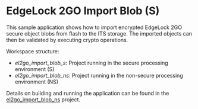 # EdgeLock 2GO Import Blob (S)

This sample application shows how to import encrypted EdgeLock 2GO secure object blobs from flash to the ITS storage. The imported objects can then be validated by executing crypto operations.

Workspace structure:
- *el2go_import_blob_s*: Project running in the secure processing environment (S)
- *el2go_import_blob_ns*: Project running in the non-secure processing environment (NS)

Details on building and running the application can be found in the
[el2go_import_blob_ns](../el2go_import_blob_ns/readme.md) project.
